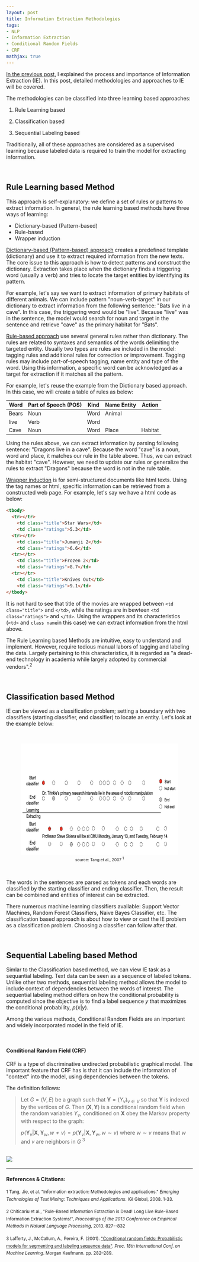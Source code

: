 ```yaml
---
layout: post
title: Information Extraction Methodologies
tags:
- NLP
- Information Extraction
- Conditional Random Fields
- CRF
mathjax: true
---
```


[In the previous post](https://agdal1125.github.io//2019/11/23/Information-Extraction.html), I explained the process and importance of Information Extraction (IE). In this post, detailed methodologies and approaches to IE will be covered. 

The methodologies can be classified into three learning based approaches:

1. Rule Learning based

2. Classification based

3. Sequential Labeling based

Traditionally, all of these approaches are considered as a supervised learning because labeled data is required to train the model for extracting information.

<br>

## Rule Learning based Method

This approach is self-explanatory: we define a set of rules or patterns to extract information. In general, the rule learning based methods have three ways of learning:

- Dictionary-based (Pattern-based)
- Rule-based
- Wrapper induction

<u>Dictionary-based (Pattern-based) approach</u> creates a predefined template (dictionary) and use it to extract required information from the new texts. The core issue to this approach is how to detect patterns and construct the dictionary. Extraction takes place when the dictionary finds a triggering word (usually a verb) and tries to locate the target entities by identifying its pattern. 

For example, let's say we want to extract information of primary habitats of different animals. We can include pattern "noun-verb-target" in our dictionary to extract information from the following sentence: "Bats live in a cave". In this case, the triggering word would be "live". Because "live" was in the sentence, the model would search for noun and target in the sentence and retrieve "cave" as the primary habitat for "Bats".

<u>Rule-based approach</u> use several general rules rather than dictionary. The rules are related to syntaxes and semantics of the words delimiting the targeted entity. Usually two types are rules are included in the model: tagging rules and additional rules for correction or improvement. Tagging rules may include part-of-speech tagging, name entity and type of the word. Using this information, a specific word can be acknowledged as a target for extraction if it matches all the pattern.

For example, let's reuse the example from the Dictionary based approach. In this case, we will create a table of rules as below:

| Word  | Part of Speech (POS) | Kind | Name Entity | Action  |
| ----- | -------------------- | ---- | ----------- | ------- |
| Bears | Noun                 | Word | Animal      |         |
| live  | Verb                 | Word |             |         |
| Cave  | Noun                 | Word | Place       | Habitat |

Using the rules above, we can extract information by parsing following sentence: "Dragons live in a cave". Because the word "cave" is a noun, word and place, it matches our rule in the table above. Thus, we can extract the habitat "cave". However, we need to update our rules or generalize the rules to extract "Dragons" because the word is not in the rule table. 

<u>Wrapper induction</u> is for semi-structured documents like html texts. Using the tag names or html, specific information can be retrieved from a constructed web page. For example, let's say we have a html code as below:

```html
<tbody>
  <tr></tr>
    <td class="title">Star Wars</td>
    <td class="ratings">5.3</td>
  <tr></tr>
    <td class="title">Jumanji 2</td>
    <td class="ratings">6.6</td>
  <tr></tr>
    <td class="title">Frozen 2</td>
    <td class="ratings">8.7</td>
  <tr></tr>
    <td class="title">Knives Out</td>
    <td class="ratings">9.1</td>
</tbody>
```

It is not hard to see that title of the movies are wrapped between `<td class="title">` and `</td>`, while the ratings are in bewteen  `<td class="ratings">` and `</td>`. Using the wrappers and its characteristics (`<td>` and `class name`in this case) we can extract information from the html above. 

The Rule Learning based Methods are intuitive, easy to understand and implement. However, require tedious manual labors of tagging and labeling the data. Largely pertaining to this characteristics, it is regarded as "a dead-end technology in academia while largely adopted by commercial vendors".<sup>2</sup> 

<br>

## Classification based Method

IE can be viewed as a classification problem; setting a boundary with two classifiers (starting classifier, end classifier) to locate an entity. Let's look at the example below:

<br>

<figure>
  <img src="/assets/images/IE_class_ex.png" width="700" height="300">
  <figcaption style="font-size: 8pt; text-align: center;">source: Tang et al., 2007 <sup>1</sup></figcaption>
</figure>

<br>

The words in the sentences are parsed as tokens and each words are classified by the starting classifier and ending classifier. Then, the result can be combined and entities of interest can be extracted. 

There numerous machine learning classifiers available: Support Vector Machines, Random Forest Classifiers, Naive Bayes Classifier, etc. The classification based approach is about how to view or cast the IE problem as a classification problem. Choosing a classifier can follow after that.

<br>

## Sequential Labeling based Method

Simlar to the Classification based method, we can view IE task as a sequantial labeling. Text data can be seen as a sequence of labeled tokens. Unlike other two methods, sequential labeling method allows the model to include context of dependencies between the words of interest. The sequential labeling method differs on how the conditional probability is computed since the objective is to find a label sequence $y$ that maximizes the conditional probability, $p(x \vert y)$. 

Among the various methods, Conditional Random Fields are an important and widely incorporated model in the field of IE.

<br>

#### Conditional Random Field (CRF)

CRF is a type of discriminative undirected probabilistic graphical model. The important feature that CRF has is that it can include the information of "context" into the model, using dependencies between the tokens. 

The definition follows:

>  Let $G = (V,E)$ be a graph such that $\mathbf{Y} = (Y_v)_{v \in V}$ so that $\mathbf{Y}$ is indexed by the vertices of $G$. Then $(\mathbf{X},\mathbf{Y})$ is a conditional random field when the random variables $Y_v$,  conditioned on $\mathbf{X}$ obey the Markov property with respect to the graph:
>
> $p(\mathbf{Y}_v \vert \mathbf{X},\mathbf{Y}_w, w\neq v) = p(\mathbf{Y}_v \vert \mathbf{X},\mathbf{Y}_w, w \sim v)$  where $w \sim v$ means that $w$ and $v$ are neighbors in $G$ <sup>3</sup>



<br>

<img src="https://miro.medium.com/max/681/1*8hOWH7YF5INMF2OPhKjVxA.png">





___



#### References & Citations:

<sup>1 Tang, Jie, et al. "Information extraction: Methodologies and applications." *Emerging Technologies of Text Mining: Techniques and Applications*. IGI Global, 2008. 1-33.</sup>

<sup>2 Chiticariu et al., "Rule-Based Information Extraction is Dead! Long Live Rule-Based Information Extraction Systems!",
*Proceedings of the 2013 Conference on Empirical Methods in Natural Language Processing*, 2013. 827--832</sup>

<sup>3 Lafferty, J., McCallum, A., Pereira, F. (2001). ["Conditional random fields: Probabilistic models for segmenting and labeling sequence data"](http://repository.upenn.edu/cgi/viewcontent.cgi?article=1162&context=cis_papers). *Proc. 18th International Conf. on Machine Learning*. Morgan Kaufmann. pp. 282–289. </sup>
